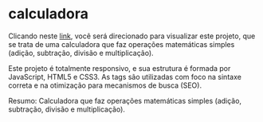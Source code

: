 # calculadora
Clicando neste <a href="https://thiago-tsg.github.io/calculadora/html" target="_blank">link</a>, você será direcionado para visualizar este projeto, que se trata de uma calculadora que faz operações matemáticas simples (adição, subtração, divisão e multiplicação).

Este projeto é totalmente responsivo, e sua estrutura é formada por JavaScript, HTML5 e CSS3.
As tags são utilizadas com foco na sintaxe correta e na otimização para mecanismos de busca (SEO).

Resumo: Calculadora que faz operações matemáticas simples (adição, subtração, divisão e multiplicação).
